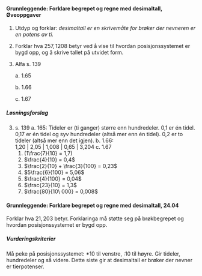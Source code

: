 #### Grunnleggende: Forklare begrepet og regne med desimaltall,  Øveoppgaver

1. Utdyp og forklar: _desimaltall er en skrivemåte for brøker der
   nevneren er en potens av ti._

2. Forklar hva $257,1208$ betyr ved å vise til hvordan
   posisjonssystemet er bygd opp, og å skrive tallet på utvidet form.

3. Alfa s. 139

   a. 1.65

   b. 1.66

   c. 1.67

##### Løsningsforslag

3. s. 139
a. 165: Tideler er (ti ganger) større enn hundredeler. 0,1 er én tidel. 0,17 er én tidel og syv hundredeler (altså mer enn én tidel). 0,2 er to tideler (altså mer enn det igjen).
b.  1.66: \
1,20 \| 2,05 \| 1,008 \| 0,65 \| 3,204
c.  1.67
   1. \(1\frac{7}{10} = 1,7\)
   2. $\frac{4}{10} = 0,4$
   3. $\frac{2}{10} + \frac{3}{100} = 0,23$
   4. $5\frac{6}{100} = 5,06$
   5. $\frac{4}{100} = 0,04$
   6. $\frac{23}{10} = 1,3$
   7. $\frac{80}{10\ 000} = 0,008$

#### Grunnleggende: Forklare begrepet og regne med desimaltall,  24.04

Forklar hva $21,203$ betyr. Forklaringa må støtte seg på brøkbegrepet og hvordan posisjonssystemet er bygd opp.

##### Vurderingskriterier

Må peke på posisjonssystemet: \*10 til venstre,
        :10 til høyre. Gir tideler, hundredeler og så videre. Dette
        siste gir at desimaltall er brøker der nevner er tierpotenser.

